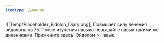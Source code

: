 ```yaml
---
itemtype: Дневник
---
```

![[Temp/Placeholder_Eidolon_Diary.png]]
Повышает силу лечения эйдолона на 75. После изучения навыка повышайте навык такими же дневниками. Примените здесь: Эйдолон > Навык.
